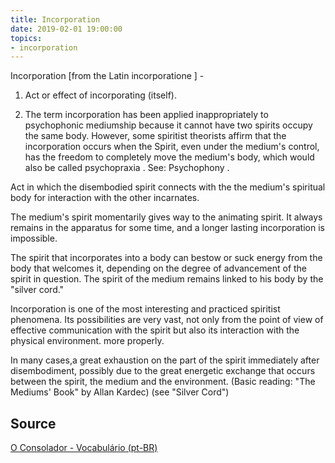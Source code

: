 ```yaml
---
title: Incorporation
date: 2019-02-01 19:00:00
topics:
- incorporation
---
```


Incorporation [from the Latin incorporatione ] - 

1. Act or effect of incorporating (itself). 

2. The term incorporation has been applied inappropriately to psychophonic
   mediumship because it cannot have two spirits occupy the same body.
   However, some spiritist theorists affirm that the incorporation occurs when
   the Spirit, even under the medium's control, has the freedom to completely
   move the medium's body, which would also be called psychopraxia . See:
   Psychophony .

Act in which the disembodied spirit connects with the the medium's spiritual
body for interaction with the other incarnates. 

The medium's spirit momentarily gives way to the animating spirit. It always
remains in the apparatus for some time, and a longer lasting incorporation is
impossible. 

The spirit that incorporates into a body can bestow or suck energy from the
body that welcomes it, depending on the degree of advancement of the spirit in
question. The spirit of the medium remains linked to his body by the "silver
cord." 

Incorporation is one of the most interesting and practiced spiritist phenomena.
Its possibilities are very vast, not only from the point of view of effective
communication with the spirit but also its interaction with the physical
environment. more properly. 

In many cases,a great exhaustion on the part of the spirit immediately after
disembodiment, possibly due to the great energetic exchange that occurs between
the spirit, the medium and the environment. (Basic reading: "The Mediums' Book"
by Allan Kardec) (see "Silver Cord")


## Source
[O Consolador - Vocabulário (pt-BR)](http://www.oconsolador.com.br/linkfixo/vocabulario/principal.html)


